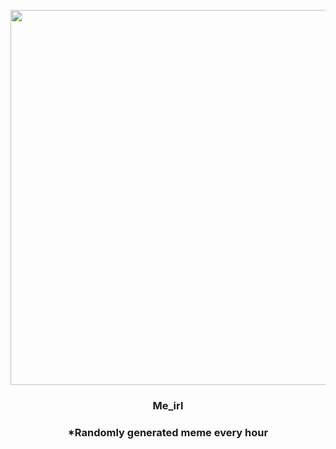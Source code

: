 <p align="center">
        <img src="https://i.redd.it/5ad70fxq5rf91.png" width="600" height="600">
        </p>
        <h3 align="center">Me_irl</h3>
        <h3 align="center">*Randomly generated meme every hour</h3>
    
